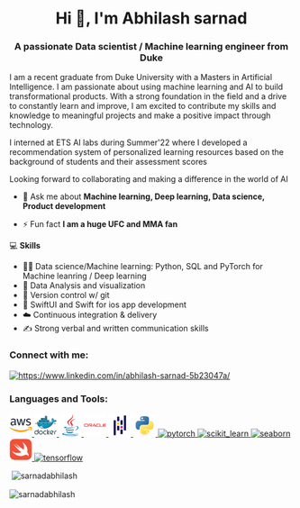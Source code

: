 <h1 align="center">Hi 👋, I'm Abhilash sarnad</h1>
<h3 align="center">A passionate Data scientist / Machine learning engineer from Duke</h3>

I am a recent graduate from Duke University with a Masters in Artificial Intelligence. I am passionate about using machine learning and AI to build transformational products. With a strong foundation in the field and a drive to constantly learn and improve, I am excited to contribute my skills and knowledge to meaningful projects and make a positive impact through technology. 

I interned at ETS AI labs during Summer'22 where I developed a recommendation system of personalized learning resources based on the background of students and their assessment scores

Looking forward to collaborating and making a difference in the world of AI


- 💬 Ask me about **Machine learning, Deep learning, Data science, Product development**

- ⚡ Fun fact **I am a huge UFC and MMA fan**

💻 **Skills**
- 👨‍💻 Data science/Machine learning: Python, SQL and PyTorch for Machine leanring / Deep learning
- 🧮 Data Analysis and visualization
- 💾 Version control w/ git
- 📱 SwiftUI and Swift for ios app development
- ☁️ Continuous integration & delivery
- ✍️ Strong verbal and written communication skills

<h3 align="left">Connect with me:</h3>
<p align="left">
<a href="https://linkedin.com/in/https://www.linkedin.com/in/abhilash-sarnad-5b23047a/" target="blank"><img align="center" src="https://raw.githubusercontent.com/rahuldkjain/github-profile-readme-generator/master/src/images/icons/Social/linked-in-alt.svg" alt="https://www.linkedin.com/in/abhilash-sarnad-5b23047a/" height="30" width="40" /></a>
</p>


<h3 align="left">Languages and Tools:</h3>
<p align="left"> <a href="https://aws.amazon.com" target="_blank" rel="noreferrer"> <img src="https://raw.githubusercontent.com/devicons/devicon/master/icons/amazonwebservices/amazonwebservices-original-wordmark.svg" alt="aws" width="40" height="40"/> </a> <a href="https://www.docker.com/" target="_blank" rel="noreferrer"> <img src="https://raw.githubusercontent.com/devicons/devicon/master/icons/docker/docker-original-wordmark.svg" alt="docker" width="40" height="40"/> </a> <a href="https://www.java.com" target="_blank" rel="noreferrer"> <img src="https://raw.githubusercontent.com/devicons/devicon/master/icons/java/java-original.svg" alt="java" width="40" height="40"/> </a> <a href="https://www.oracle.com/" target="_blank" rel="noreferrer"> <img src="https://raw.githubusercontent.com/devicons/devicon/master/icons/oracle/oracle-original.svg" alt="oracle" width="40" height="40"/> </a> <a href="https://pandas.pydata.org/" target="_blank" rel="noreferrer"> <img src="https://raw.githubusercontent.com/devicons/devicon/2ae2a900d2f041da66e950e4d48052658d850630/icons/pandas/pandas-original.svg" alt="pandas" width="40" height="40"/> </a> <a href="https://www.python.org" target="_blank" rel="noreferrer"> <img src="https://raw.githubusercontent.com/devicons/devicon/master/icons/python/python-original.svg" alt="python" width="40" height="40"/> </a> <a href="https://pytorch.org/" target="_blank" rel="noreferrer"> <img src="https://www.vectorlogo.zone/logos/pytorch/pytorch-icon.svg" alt="pytorch" width="40" height="40"/> </a> <a href="https://scikit-learn.org/" target="_blank" rel="noreferrer"> <img src="https://upload.wikimedia.org/wikipedia/commons/0/05/Scikit_learn_logo_small.svg" alt="scikit_learn" width="40" height="40"/> </a> <a href="https://seaborn.pydata.org/" target="_blank" rel="noreferrer"> <img src="https://seaborn.pydata.org/_images/logo-mark-lightbg.svg" alt="seaborn" width="40" height="40"/> </a> <a href="https://developer.apple.com/swift/" target="_blank" rel="noreferrer"> <img src="https://raw.githubusercontent.com/devicons/devicon/master/icons/swift/swift-original.svg" alt="swift" width="40" height="40"/> </a> <a href="https://www.tensorflow.org" target="_blank" rel="noreferrer"> <img src="https://www.vectorlogo.zone/logos/tensorflow/tensorflow-icon.svg" alt="tensorflow" width="40" height="40"/> </a> </p>

<p>&nbsp;<img align="center" src="https://github-readme-stats.vercel.app/api?username=sarnadabhilash&show_icons=true&locale=en" alt="sarnadabhilash" /></p>

<p><img align="center" src="https://github-readme-streak-stats.herokuapp.com/?user=sarnadabhilash&" alt="sarnadabhilash" /></p>
